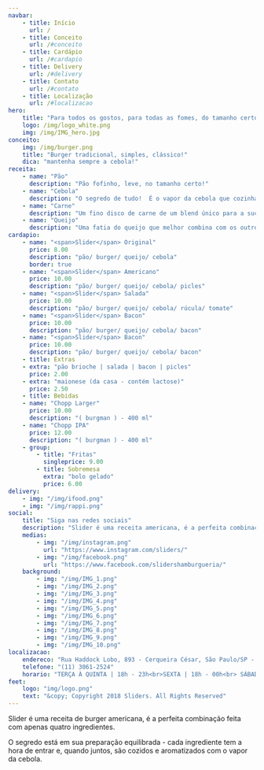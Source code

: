 ```yaml
---
navbar:
    - title: Início
      url: /
    - title: Conceito
      url: /#conceito
    - title: Cardápio
      url: /#cardapio
    - title: Delivery
      url: /#delivery
    - title: Contato
      url: /#contato
    - title: Localização
      url: /#localizacao
hero:
    title: "Para todos os gostos, para todas as fomes, do tamanho certo."
    logo: /img/logo_white.png
    img: /img/IMG_hero.jpg
conceito: 
    img: /img/burger.png
    title: "Burger tradicional, simples, clássico!"
    dica: "mantenha sempre a cebola!"
receita: 
    - name: "Pão"
      description: "Pão fofinho, leve, no tamanho certo!"
    - name: "Cebola"
      description: "O segredo de tudo!  É o vapor da cebola que cozinha a carne na medida certa, derrete o queijo e aromatiza o pão!"
    - name: "Carne"
      description: "Um fino disco de carne de um blend único para a suculência perfeita."
    - name: "Queijo"
      description: "Uma fatia do queijo que melhor combina com os outros 3 ingredientes juntos!"
cardapio:
    - name: "<span>Slider</span> Original"
      price: 8.00
      description: "pão/ burger/ queijo/ cebola"
      border: true
    - name: "<span>Slider</span> Americano"
      price: 10.00
      description: "pão/ burger/ queijo/ cebola/ picles"
    - name: "<span>Slider</span> Salada"
      price: 10.00
      description: "pão/ burger/ queijo/ cebola/ rúcula/ tomate"
    - name: "<span>Slider</span> Bacon"
      price: 10.00
      description: "pão/ burger/ queijo/ cebola/ bacon"
    - name: "<span>Slider</span> Bacon"
      price: 10.00
      description: "pão/ burger/ queijo/ cebola/ bacon"
    - title: Extras
    - extra: "pão brioche | salada | bacon | picles"
      price: 2.00
    - extra: "maionese (da casa - contém lactose)"
      price: 2.50
    - title: Bebidas
    - name: "Chopp Larger"
      price: 10.00
      description: "( burgman ) - 400 ml"
    - name: "Chopp IPA"
      price: 12.00
      description: "( burgman ) - 400 ml"
    - group: 
        - title: "Fritas"
          singleprice: 9.00
        - title: Sobremesa
          extra: "bolo gelado"
          price: 6.00
delivery:
    - img: "/img/ifood.png" 
    - img: "/img/rappi.png" 
social:
    title: "Siga nas redes sociais"
    description: "Slider é uma receita americana, é a perfeita combinação feita com apenas quatro ingredientes."
    medias:
        - img: "/img/instagram.png"
          url: "https://www.instagram.com/sliders/"
        - img: "/img/facebook.png" 
          url: "https://www.facebook.com/slidershamburgueria/" 
    background:
        - img: "/img/IMG_1.png"
        - img: "/img/IMG_2.png"
        - img: "/img/IMG_3.png"
        - img: "/img/IMG_4.png"
        - img: "/img/IMG_5.png"
        - img: "/img/IMG_6.png"
        - img: "/img/IMG_7.png"
        - img: "/img/IMG_8.png"
        - img: "/img/IMG_9.png"
        - img: "/img/IMG_10.png"
localizacao:
    endereco: "Rua Haddock Lobo, 893 - Cerqueira César, São Paulo/SP - 01414-001"
    telefone: "(11) 3061-2524"
    horario: "TERÇA À QUINTA | 18h - 23h<br>SEXTA | 18h - 00h<br> SÁBADO | 12h - 00h"
feet:
    logo: "img/logo.png"
    text: "&copy; Copyright 2018 Sliders. All Rights Reserved"
---
```

Slider é uma receita de burger americana, é a perfeita combinação feita com apenas quatro ingredientes.
  
O segredo está em sua preparação equilibrada - cada ingrediente tem a hora de entrar e, quando juntos, são cozidos e aromatizados com o vapor da cebola.
